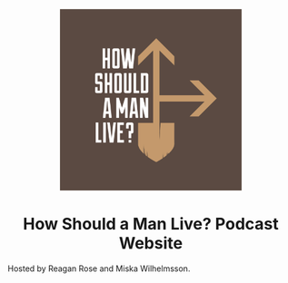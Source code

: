 <p align="center">
  <a href="https://keen-kirch-540194.netlify.app/">
    <img alt="How Should a Man Live? Podcast" src="./src/images/brand/hsaml-artwork.jpg" width="320" />
  </a>
</p>
<h1 align="center">
  How Should a Man Live? Podcast Website
</h1>

Hosted by Reagan Rose and Miska Wilhelmsson.
